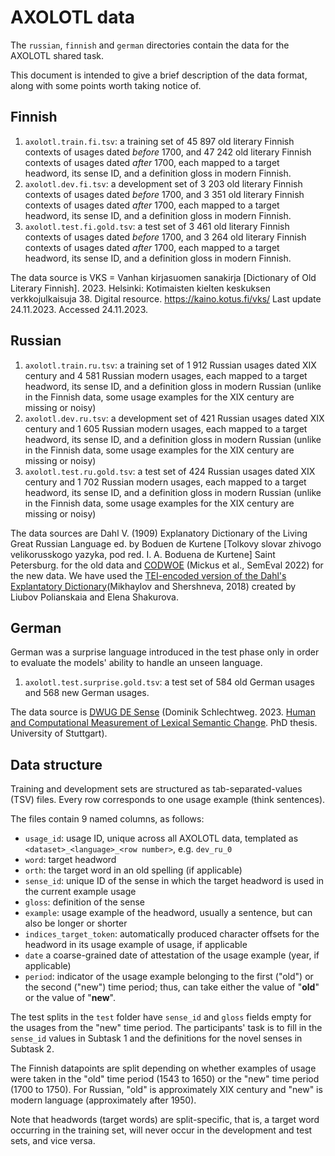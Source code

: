 # AXOLOTL data

The `russian`, `finnish` and `german` directories contain the data for the AXOLOTL shared task. 

This document is intended to give a brief description of the data format, along with some points worth taking notice of.

## Finnish

1. `axolotl.train.fi.tsv`: a training set of 45 897 old literary Finnish contexts of usages dated _before_ 1700, and 47 242 old literary Finnish contexts of usages dated _after_ 1700,
each mapped to a target headword, its sense ID, and a definition gloss in modern Finnish.
2. `axolotl.dev.fi.tsv`: a development set of 3 203 old literary Finnish contexts of usages dated _before_ 1700, and 3 351 old literary Finnish contexts of usages dated _after_ 1700,
each mapped to a target headword, its sense ID, and a definition gloss in modern Finnish.
3. `axolotl.test.fi.gold.tsv`: a test set of 3 461 old literary Finnish contexts of usages dated _before_ 1700, and 3 264 old literary Finnish contexts of usages dated _after_ 1700,
each mapped to a target headword, its sense ID, and a definition gloss in modern Finnish.

The data source is VKS = Vanhan kirjasuomen sanakirja [Dictionary of Old Literary Finnish]. 2023. Helsinki: Kotimaisten kielten keskuksen verkkojulkaisuja 38. Digital resource. https://kaino.kotus.fi/vks/ Last update 24.11.2023. Accessed 24.11.2023.

## Russian

1. `axolotl.train.ru.tsv`: a training set of 1 912 Russian usages dated XIX century and 4 581 Russian modern usages, each mapped to a target headword, its sense ID, and a definition gloss in modern Russian (unlike in the Finnish data, some usage examples for the XIX century are missing or noisy)
2. `axolotl.dev.ru.tsv`: a development set of 421 Russian usages dated XIX century and 1 605 Russian modern usages, each mapped to a target headword, its sense ID, and a definition gloss in modern Russian (unlike in the Finnish data, some usage examples for the XIX century are missing or noisy)
3. `axolotl.test.ru.gold.tsv`: a test set of 424 Russian usages dated XIX century and 1 702 Russian modern usages, each mapped to a target headword, its sense ID, and a definition gloss in modern Russian (unlike in the Finnish data, some usage examples for the XIX century are missing or noisy)

The data sources are Dahl V. (1909) Explanatory Dictionary of the Living Great Russian Language ed. by Boduen de Kurtene [Tolkovy slovar zhivogo velikorusskogo yazyka, pod red. I. A. Boduena de Kurtene] Saint Petersburg. for the old data and [CODWOE](https://aclanthology.org/2022.semeval-1.1/) (Mickus et al., SemEval 2022)  for the new data. We have used the [TEI-encoded version of the Dahl's Explantatory Dictionary](https://www.dialog-21.ru/media/4551/mikhaylovsaplusshershnevadm.pdf)(Mikhaylov and Shershneva, 2018) created by Liubov Polianskaia and Elena Shakurova.

## German

German was a surprise language introduced in the test phase only in order to evaluate the models' ability to handle an unseen language.

1. `axolotl.test.surprise.gold.tsv`: a test set of 584 old German usages and 568 new German usages.

The data source is [DWUG DE Sense](https://www.ims.uni-stuttgart.de/forschung/ressourcen/experiment-daten/dwug-de-sense/) (Dominik Schlechtweg. 2023. [Human and Computational Measurement of Lexical Semantic Change](http://dx.doi.org/10.18419/opus-12833). PhD thesis. University of Stuttgart).

## Data structure

Training and development sets are structured as tab-separated-values (TSV) files. 
Every row corresponds to one usage example (think sentences).

The files contain 9 named columns, as follows:

- `usage_id`: usage ID, unique across all AXOLOTL data, templated as `<dataset>_<language>_<row number>`, e.g. `dev_ru_0`
- `word`: target headword 
- `orth`: the target word in an old spelling (if applicable)
- `sense_id`: unique ID of the sense in which the target headword is used in the current example usage 
- `gloss`: definition of the sense
- `example`: usage example of the headword, usually a sentence, but can also be longer or shorter 
- `indices_target_token`: automatically produced character offsets for the headword in its usage example of usage, if applicable 
- `date` a coarse-grained date of attestation of the usage example (year, if applicable)
- `period`: indicator of the usage example belonging to the first ("old") or the second ("new") time period; 
thus, can take either the value of "**old**" or the value of "**new**". 

The test splits in the `test` folder have `sense_id` and `gloss` fields empty for the usages from the "new" time period.
The participants' task is to fill in the `sense_id` values in Subtask 1 and the definitions for the novel senses in Subtask 2. 

The Finnish datapoints are split depending on whether examples of usage were taken in the "old" time period (1543 to 1650) or the "new" time period (1700 to 1750). For Russian, "old" is approximately XIX century and "new" is modern language (approximately after 1950).

Note that headwords (target words) are split-specific, that is, a target word occurring in the training set, 
will never occur in the development and test sets, and vice versa.
